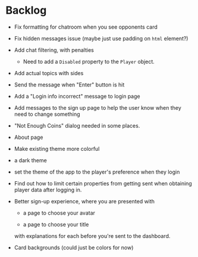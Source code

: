 # Backlog

* Fix formatting for chatroom when you see opponents card

* Fix hidden messages issue (maybe just use padding on `html` element?)

* Add chat filtering, with penalties
  
  * Need to add a `Disabled` property to the `Player` object.

* Add actual topics with sides

* Send the message when "Enter" button is hit

* Add a "Login info incorrect" message to login page

* Add messages to the sign up page to help the user know when they need to change something

* "Not Enough Coins" dialog needed in some places.

* About page

* Make existing theme more colorful

* a dark theme

* set the theme of the app to the player's preference when they login

* Find out how to limit certain properties from getting sent when obtaining player data after logging in.

* Better sign-up experience, where you are presented with
  
  * a page to choose your avatar
  
  * a page to choose your title
  
  with explanations for each before you're sent to the dashboard.

* Card backgrounds (could just be colors for now)
